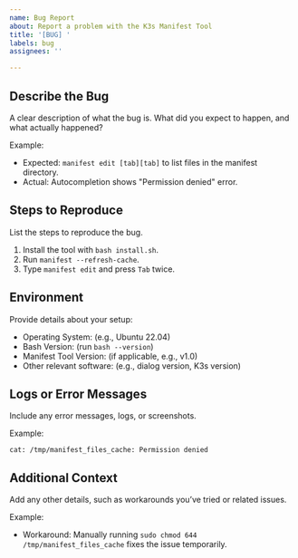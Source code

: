 ```yaml
---
name: Bug Report
about: Report a problem with the K3s Manifest Tool
title: '[BUG] '
labels: bug
assignees: ''

---
```


## Describe the Bug
A clear description of what the bug is. What did you expect to happen, and what actually happened?

Example:
- Expected: `manifest edit [tab][tab]` to list files in the manifest directory.
- Actual: Autocompletion shows "Permission denied" error.

## Steps to Reproduce
List the steps to reproduce the bug.

1. Install the tool with `bash install.sh`.
2. Run `manifest --refresh-cache`.
3. Type `manifest edit` and press `Tab` twice.

## Environment
Provide details about your setup:
- Operating System: (e.g., Ubuntu 22.04)
- Bash Version: (run `bash --version`)
- Manifest Tool Version: (if applicable, e.g., v1.0)
- Other relevant software: (e.g., dialog version, K3s version)

## Logs or Error Messages
Include any error messages, logs, or screenshots.

Example:
```
cat: /tmp/manifest_files_cache: Permission denied
```

## Additional Context
Add any other details, such as workarounds you’ve tried or related issues.

Example:
- Workaround: Manually running `sudo chmod 644 /tmp/manifest_files_cache` fixes the issue temporarily.